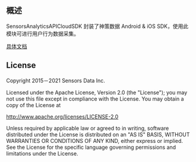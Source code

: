 ## 概述

SensorsAnalyticsAPICloudSDK 封装了神策数据 Android & iOS SDK，使用此模块可进行用户行为数据采集。

[具体文档](https://www.sensorsdata.cn/manual/apicloud_sdk.html)

## License

Copyright 2015－2021 Sensors Data Inc.

Licensed under the Apache License, Version 2.0 (the "License");
you may not use this file except in compliance with the License.
You may obtain a copy of the License at

http://www.apache.org/licenses/LICENSE-2.0

Unless required by applicable law or agreed to in writing, software
distributed under the License is distributed on an "AS IS" BASIS,
WITHOUT WARRANTIES OR CONDITIONS OF ANY KIND, either express or implied.
See the License for the specific language governing permissions and
limitations under the License.
